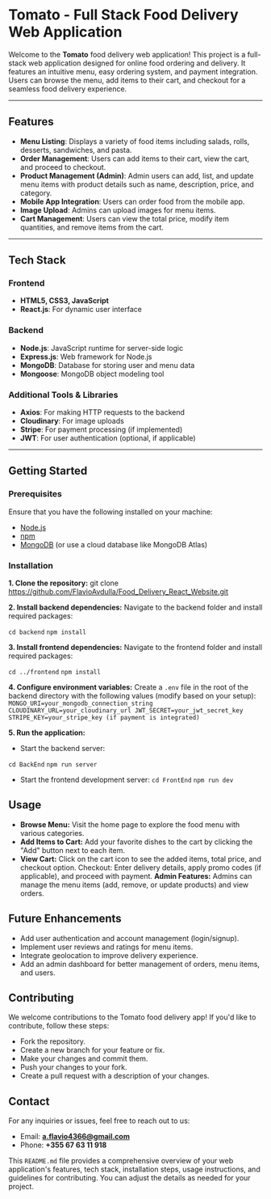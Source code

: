 # Tomato - Full Stack Food Delivery Web Application

Welcome to the **Tomato** food delivery web application! This project is a full-stack web application designed for online food ordering and delivery. It features an intuitive menu, easy ordering system, and payment integration. Users can browse the menu, add items to their cart, and checkout for a seamless food delivery experience.

---

## Features

- **Menu Listing**: Displays a variety of food items including salads, rolls, desserts, sandwiches, and pasta.
- **Order Management**: Users can add items to their cart, view the cart, and proceed to checkout.
- **Product Management (Admin)**: Admin users can add, list, and update menu items with product details such as name, description, price, and category.
- **Mobile App Integration**: Users can order food from the mobile app.
- **Image Upload**: Admins can upload images for menu items.
- **Cart Management**: Users can view the total price, modify item quantities, and remove items from the cart.

---

## Tech Stack

### Frontend
- **HTML5, CSS3, JavaScript**
- **React.js**: For dynamic user interface

### Backend
- **Node.js**: JavaScript runtime for server-side logic
- **Express.js**: Web framework for Node.js
- **MongoDB**: Database for storing user and menu data
- **Mongoose**: MongoDB object modeling tool

### Additional Tools & Libraries
- **Axios**: For making HTTP requests to the backend
- **Cloudinary**: For image uploads
- **Stripe**: For payment processing (if implemented)
- **JWT**: For user authentication (optional, if applicable)

---

## Getting Started

### Prerequisites

Ensure that you have the following installed on your machine:

- [Node.js](https://nodejs.org/)
- [npm](https://www.npmjs.com/)
- [MongoDB](https://www.mongodb.com/) (or use a cloud database like MongoDB Atlas)

### Installation

**1. Clone the repository:**
git clone https://github.com/FlavioAvdulla/Food_Delivery_React_Website.git

**2. Install backend dependencies:**
Navigate to the backend folder and install required packages:

`
cd backend
`
`
npm install
`

**3. Install frontend dependencies:**
Navigate to the frontend folder and install required packages:

`
cd ../frontend
`
`
npm install
`

**4. Configure environment variables:**
Create a `.env` file in the root of the backend directory with the following values (modify based on your setup):
`
MONGO_URI=your_mongodb_connection_string
CLOUDINARY_URL=your_cloudinary_url
JWT_SECRET=your_jwt_secret_key
STRIPE_KEY=your_stripe_key (if payment is integrated)
`

**5. Run the application:**
- Start the backend server:

`
cd BackEnd
`
`
npm run server
`
- Start the frontend development server:
`
cd FrontEnd
`
`
npm run dev
`

## Usage
- **Browse Menu:** Visit the home page to explore the food menu with various categories.
- **Add Items to Cart:** Add your favorite dishes to the cart by clicking the "Add" button next to each item.
- **View Cart:** Click on the cart icon to see the added items, total price, and checkout option.
Checkout: Enter delivery details, apply promo codes (if applicable), and proceed with payment.
**Admin Features:** Admins can manage the menu items (add, remove, or update products) and view orders.

## Future Enhancements
- Add user authentication and account management (login/signup).
- Implement user reviews and ratings for menu items.
- Integrate geolocation to improve delivery experience.
- Add an admin dashboard for better management of orders, menu items, and users.

## Contributing
We welcome contributions to the Tomato food delivery app! If you'd like to contribute, follow these steps:
- Fork the repository.
- Create a new branch for your feature or fix.
- Make your changes and commit them.
- Push your changes to your fork.
- Create a pull request with a description of your changes.

## Contact
For any inquiries or issues, feel free to reach out to us:

- Email: **a.flavio4366@gmail.com**
- Phone: **+355 67 63 11 918**


This `README.md` file provides a comprehensive overview of your web application's features, tech stack, installation steps, usage instructions, and guidelines for contributing. You can adjust the details as needed for your project.

